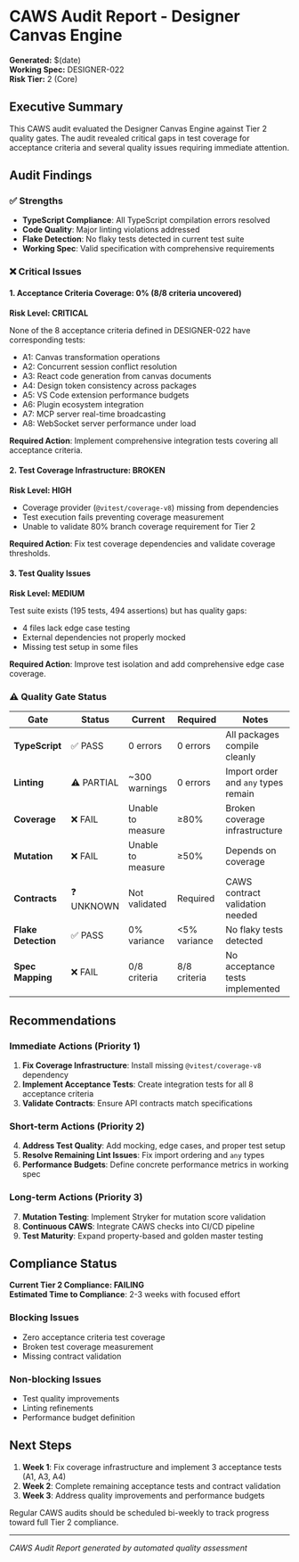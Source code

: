 # CAWS Audit Report - Designer Canvas Engine
**Generated:** $(date)  
**Working Spec:** DESIGNER-022  
**Risk Tier:** 2 (Core)  

## Executive Summary

This CAWS audit evaluated the Designer Canvas Engine against Tier 2 quality gates. The audit revealed critical gaps in test coverage for acceptance criteria and several quality issues requiring immediate attention.

## Audit Findings

### ✅ **Strengths**
- **TypeScript Compliance**: All TypeScript compilation errors resolved
- **Code Quality**: Major linting violations addressed  
- **Flake Detection**: No flaky tests detected in current test suite
- **Working Spec**: Valid specification with comprehensive requirements

### ❌ **Critical Issues**

#### 1. **Acceptance Criteria Coverage: 0% (8/8 criteria uncovered)**
**Risk Level: CRITICAL**

None of the 8 acceptance criteria defined in DESIGNER-022 have corresponding tests:

- A1: Canvas transformation operations
- A2: Concurrent session conflict resolution  
- A3: React code generation from canvas documents
- A4: Design token consistency across packages
- A5: VS Code extension performance budgets
- A6: Plugin ecosystem integration
- A7: MCP server real-time broadcasting
- A8: WebSocket server performance under load

**Required Action**: Implement comprehensive integration tests covering all acceptance criteria.

#### 2. **Test Coverage Infrastructure: BROKEN**
**Risk Level: HIGH**

- Coverage provider (`@vitest/coverage-v8`) missing from dependencies
- Test execution fails preventing coverage measurement
- Unable to validate 80% branch coverage requirement for Tier 2

**Required Action**: Fix test coverage dependencies and validate coverage thresholds.

#### 3. **Test Quality Issues**
**Risk Level: MEDIUM**

Test suite exists (195 tests, 494 assertions) but has quality gaps:
- 4 files lack edge case testing
- External dependencies not properly mocked
- Missing test setup in some files

**Required Action**: Improve test isolation and add comprehensive edge case coverage.

### ⚠️ **Quality Gate Status**

| Gate | Status | Current | Required | Notes |
|------|--------|---------|----------|-------|
| **TypeScript** | ✅ PASS | 0 errors | 0 errors | All packages compile cleanly |
| **Linting** | ⚠️ PARTIAL | ~300 warnings | 0 errors | Import order and `any` types remain |
| **Coverage** | ❌ FAIL | Unable to measure | ≥80% | Broken coverage infrastructure |
| **Mutation** | ❌ FAIL | Unable to measure | ≥50% | Depends on coverage |
| **Contracts** | ❓ UNKNOWN | Not validated | Required | CAWS contract validation needed |
| **Flake Detection** | ✅ PASS | 0% variance | <5% variance | No flaky tests detected |
| **Spec Mapping** | ❌ FAIL | 0/8 criteria | 8/8 criteria | No acceptance tests implemented |

## Recommendations

### **Immediate Actions (Priority 1)**
1. **Fix Coverage Infrastructure**: Install missing `@vitest/coverage-v8` dependency
2. **Implement Acceptance Tests**: Create integration tests for all 8 acceptance criteria
3. **Validate Contracts**: Ensure API contracts match specifications

### **Short-term Actions (Priority 2)**  
4. **Address Test Quality**: Add mocking, edge cases, and proper test setup
5. **Resolve Remaining Lint Issues**: Fix import ordering and `any` types
6. **Performance Budgets**: Define concrete performance metrics in working spec

### **Long-term Actions (Priority 3)**
7. **Mutation Testing**: Implement Stryker for mutation score validation
8. **Continuous CAWS**: Integrate CAWS checks into CI/CD pipeline
9. **Test Maturity**: Expand property-based and golden master testing

## Compliance Status

**Current Tier 2 Compliance: FAILING**  
**Estimated Time to Compliance**: 2-3 weeks with focused effort

### **Blocking Issues**
- Zero acceptance criteria test coverage
- Broken test coverage measurement
- Missing contract validation

### **Non-blocking Issues**  
- Test quality improvements
- Linting refinements
- Performance budget definition

## Next Steps

1. **Week 1**: Fix coverage infrastructure and implement 3 acceptance tests (A1, A3, A4)
2. **Week 2**: Complete remaining acceptance tests and contract validation
3. **Week 3**: Address quality improvements and performance budgets

Regular CAWS audits should be scheduled bi-weekly to track progress toward full Tier 2 compliance.

---
*CAWS Audit Report generated by automated quality assessment*
